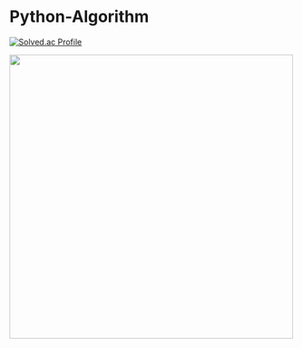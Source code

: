 # Python-Algorithm
[![Solved.ac Profile](http://mazassumnida.wtf/api/v2/generate_badge?boj=stopkite)](https://solved.ac/stopkite/)

<img src=https://github.com/stopkite/Python-Algorithm/assets/62979643/e7d99cdc-7c77-469e-836e-c04202169283.jpeg width ="500"></a> 

